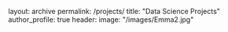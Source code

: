 layout: archive
permalink: /projects/
title: "Data Science Projects"
author_profile: true
header:
  image: "/images/Emma2.jpg"
